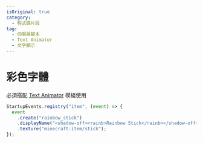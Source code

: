 ```yaml
---
isOriginal: true
category:
  - 程式碼片段
tag:
  - 伺服器腳本
  - Text Animator
  - 文字顯示
---
```


# 彩色字體

必須搭配 [Text Animator](https://modrinth.com/mod/text-animator) 模組使用

<VidStack src="/posts/snippets/Rainbow-Text-with-Text-Animator/0.mp4"/>

```js
StartupEvents.registry("item", (event) => {
  event
    .create("rainbow_stick")
    .displayName("<shadow-off><rainb>Rainbow Stick</rainb></shadow-off>")
    .texture("minecraft:item/stick");
});
```
